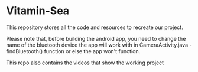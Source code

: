 # Vitamin-Sea
This repository stores all the code and resources to recreate our project.

Please note that, before building the android app, you need to change the name of the bluetooth device the app will work with in CameraActivity.java - findBluetooth() function or else the app won't function.

This repo also contains the videos that show the working project
